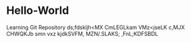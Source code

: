 # Hello-World
Learning Git Repository
ds;fdskljh<MX CmLEGLkam VMz<jseLK c,MJX CHWQKJb smn vxz kjdkSVFM, MZN/.SLAKS;
,FnL;KDFSBDL

